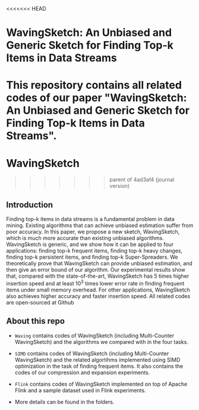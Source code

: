 <<<<<<< HEAD
# WavingSketch: An Unbiased and Generic Sketch for Finding Top-k Items in Data Streams

This repository contains all related codes of our paper "WavingSketch: An Unbiased and Generic Sketch for Finding Top-k Items in Data Streams". 
=======
# WavingSketch
>>>>>>> parent of 4ad3af4 (journal version)

## Introduction

Finding top-k items in data streams is a fundamental problem in data mining. Existing algorithms that can achieve unbiased estimation suffer from poor accuracy. In this paper, we propose a new sketch, WavingSketch, which is much more accurate than existing unbiased algorithms. WavingSketch is generic, and we show how it can be applied to four applications: finding top-k frequent items, finding top-k heavy changes, finding top-k persistent items, and finding top-k Super-Spreaders. We theoretically prove that WavingSketch can provide unbiased estimation, and then give an error bound of our algorithm. Our experimental results show that, compared with the state-of-the-art, WavingSketch has 5 times higher insertion speed and at least 10<sup>3</sup> times lower error rate in finding frequent items under small memory overhead. For other applications, WavingSketch also achieves higher accuracy and faster insertion speed. All related codes are open-sourced at Github

## About this repo

- `Waving` contains codes of WavingSketch (including Multi-Counter WavingSketch) and the algorithms we compared with in the four tasks. 

- `SIMD` contains codes of WavingSketch (including Multi-Counter WavingSketch) and the related algortihms implemented using SIMD optimization in the task of finding frequent items. It also contains the codes of our compression and expansion experiments. 

- `Flink` contains codes of WavingSketch implemented on top of Apache Flink and a sample dataset used in Flink experiments. 

- More details can be found in the folders. 